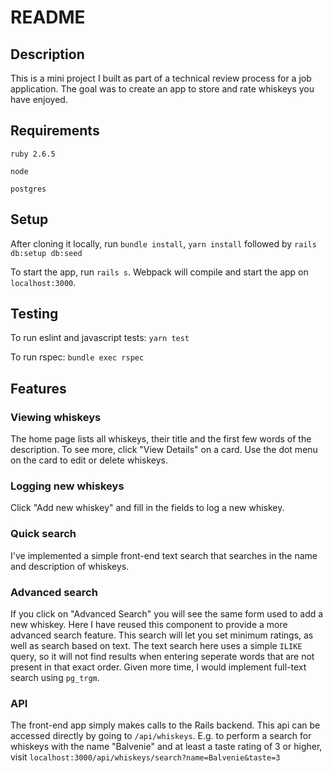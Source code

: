 # README

## Description
This is a mini project I built as part of a technical review process for a job application.
The goal was to create an app to store and rate whiskeys you have enjoyed.

## Requirements
`ruby 2.6.5`

`node`

`postgres`

## Setup
After cloning it locally, run `bundle install`, `yarn install` followed by `rails db:setup db:seed`

To start the app, run `rails s`. Webpack will compile and start the app on `localhost:3000`.

## Testing
To run eslint and javascript tests: `yarn test`

To run rspec: `bundle exec rspec`

## Features

### Viewing whiskeys
The home page lists all whiskeys, their title and the first few words of the description. To see more, click "View Details" on a card.
Use the dot menu on the card to edit or delete whiskeys.


### Logging new whiskeys
Click "Add new whiskey" and fill in the fields to log a new whiskey.

### Quick search
I've implemented a simple front-end text search that searches in the name and description of whiskeys.

### Advanced search
If you click on "Advanced Search" you will see the same form used to add a new whiskey. Here I have reused this component to provide a more advanced search feature.
This search will let you set minimum ratings, as well as search based on text. The text search here uses a simple `ILIKE` query, so it will not find results when entering seperate words that are not present in that exact order.
Given more time, I would implement full-text search using `pg_trgm`.

### API
The front-end app simply makes calls to the Rails backend. This api can be accessed directly by going to `/api/whiskeys`.
E.g. to perform a search for whiskeys with the name "Balvenie" and at least a taste rating of 3 or higher, visit `localhost:3000/api/whiskeys/search?name=Balvenie&taste=3`
